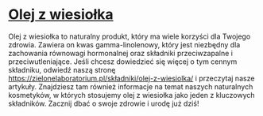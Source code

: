# [Olej z wiesiołka](https://zielonelaboratorium.pl/składniki/olej-z-wiesiolka/)

Olej z wiesiołka to naturalny produkt, który ma wiele korzyści dla Twojego zdrowia. Zawiera on kwas gamma-linolenowy, który jest niezbędny dla zachowania równowagi hormonalnej oraz składniki przeciwzapalne i przeciwutleniające. Jeśli chcesz dowiedzieć się więcej o tym cennym składniku, odwiedź naszą stronę https://zielonelaboratorium.pl/składniki/olej-z-wiesiolka/ i przeczytaj nasze artykuły. Znajdziesz tam również informacje na temat naszych naturalnych kosmetyków, w których stosujemy olej z wiesiołka jako jeden z kluczowych składników. Zacznij dbać o swoje zdrowie i urodę już dziś!
